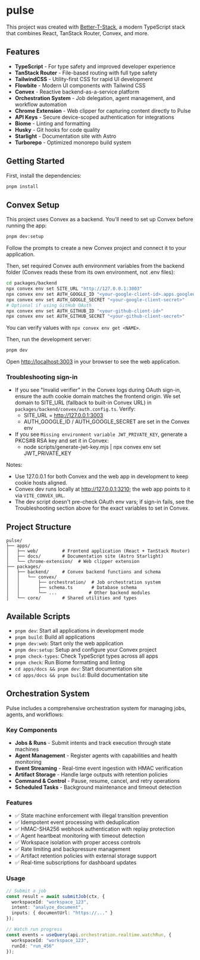 # pulse

This project was created with [Better-T-Stack](https://github.com/AmanVarshney01/create-better-t-stack), a modern TypeScript stack that combines React, TanStack Router, Convex, and more.

## Features

- **TypeScript** - For type safety and improved developer experience
- **TanStack Router** - File-based routing with full type safety
- **TailwindCSS** - Utility-first CSS for rapid UI development
- **Flowbite** - Modern UI components with Tailwind CSS
- **Convex** - Reactive backend-as-a-service platform
- **Orchestration System** - Job delegation, agent management, and workflow automation
- **Chrome Extension** - Web clipper for capturing content directly to Pulse
- **API Keys** - Secure device-scoped authentication for integrations
- **Biome** - Linting and formatting
- **Husky** - Git hooks for code quality
- **Starlight** - Documentation site with Astro
- **Turborepo** - Optimized monorepo build system

## Getting Started

First, install the dependencies:

```bash
pnpm install
```

## Convex Setup

This project uses Convex as a backend. You'll need to set up Convex before running the app:

```bash
pnpm dev:setup
```

Follow the prompts to create a new Convex project and connect it to your application.

Then, set required Convex auth environment variables from the backend folder (Convex reads these from its own environment, not .env files):

```bash
cd packages/backend
npx convex env set SITE_URL "http://127.0.0.1:3003"
npx convex env set AUTH_GOOGLE_ID "<your-google-client-id>.apps.googleusercontent.com"
npx convex env set AUTH_GOOGLE_SECRET "<your-google-client-secret>"
# Optional if using GitHub OAuth
npx convex env set AUTH_GITHUB_ID "<your-github-client-id>"
npx convex env set AUTH_GITHUB_SECRET "<your-github-client-secret>"
```

You can verify values with `npx convex env get <NAME>`.

Then, run the development server:

```bash
pnpm dev
```

Open [http://localhost:3003](http://localhost:3003) in your browser to see the web application.
### Troubleshooting sign-in

- If you see "Invalid verifier" in the Convex logs during OAuth sign-in, ensure the auth cookie domain matches the frontend origin. We set domain to SITE_URL (fallback to built-in Convex URL) in `packages/backend/convex/auth.config.ts`. Verify:
  - SITE_URL = http://127.0.0.1:3003
  - AUTH_GOOGLE_ID / AUTH_GOOGLE_SECRET are set in the Convex env
- If you see `Missing environment variable JWT_PRIVATE_KEY`, generate a PKCS#8 RSA key and set it in Convex:
  - node scripts/generate-jwt-key.mjs | npx convex env set JWT_PRIVATE_KEY

Notes:
- Use 127.0.0.1 for both Convex and the web app in development to keep cookie hosts aligned.
- Convex dev runs locally at http://127.0.0.1:3210; the web app points to it via `VITE_CONVEX_URL`.
- The dev script doesn't pre-check OAuth env vars; if sign-in fails, see the Troubleshooting section above for the exact variables to set in Convex.



## Project Structure

```
pulse/
├── apps/
│   ├── web/         # Frontend application (React + TanStack Router)
│   ├── docs/        # Documentation site (Astro Starlight)
│   └── chrome-extension/  # Web clipper extension
├── packages/
│   ├── backend/     # Convex backend functions and schema
│   │   └── convex/
│   │       ├── orchestration/  # Job orchestration system
│   │       ├── schema.ts       # Database schema
│   │       └── ...            # Other backend modules
│   └── core/        # Shared utilities and types
```

## Available Scripts

- `pnpm dev`: Start all applications in development mode
- `pnpm build`: Build all applications
- `pnpm dev:web`: Start only the web application
- `pnpm dev:setup`: Setup and configure your Convex project
- `pnpm check-types`: Check TypeScript types across all apps
- `pnpm check`: Run Biome formatting and linting
- `cd apps/docs && pnpm dev`: Start documentation site
- `cd apps/docs && pnpm build`: Build documentation site

## Orchestration System

Pulse includes a comprehensive orchestration system for managing jobs, agents, and workflows:

### Key Components

- **Jobs & Runs** - Submit intents and track execution through state machines
- **Agent Management** - Register agents with capabilities and health monitoring
- **Event Streaming** - Real-time event ingestion with HMAC verification
- **Artifact Storage** - Handle large outputs with retention policies
- **Command & Control** - Pause, resume, cancel, and retry operations
- **Scheduled Tasks** - Background maintenance and timeout detection

### Features

- ✅ State machine enforcement with illegal transition prevention
- ✅ Idempotent event processing with deduplication
- ✅ HMAC-SHA256 webhook authentication with replay protection
- ✅ Agent heartbeat monitoring with timeout detection
- ✅ Workspace isolation with proper access controls
- ✅ Rate limiting and backpressure management
- ✅ Artifact retention policies with external storage support
- ✅ Real-time subscriptions for dashboard updates

### Usage

```typescript
// Submit a job
const result = await submitJob(ctx, {
  workspaceId: "workspace_123",
  intent: "analyze_document", 
  inputs: { documentUrl: "https://..." }
});

// Watch run progress
const events = useQuery(api.orchestration.realtime.watchRun, {
  workspaceId: "workspace_123",
  runId: "run_456"
});
```
